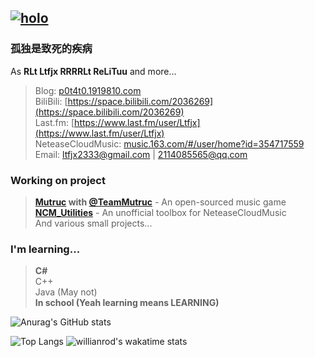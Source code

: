 [![holo](https://ltfjx.github.io/Ltfjx/assets/FrontPic_80711649.jpg "pixiv_id=80711649")](https://www.pixiv.net/artworks/80711649)
----
### 孤独是致死的疾病  
  
As **RLt Ltfjx RRRRLt ReLiTuu** and more...
> Blog: [p0t4t0.1919810.com](https://p0t4t0.1919810.com)  
BiliBili: [https://space.bilibili.com/2036269](https://space.bilibili.com/2036269)  
Last.fm: [https://www.last.fm/user/Ltfjx](https://www.last.fm/user/Ltfjx)  
NeteaseCloudMusic: [music.163.com/#/user/home?id=354717559](https://music.163.com/#/user/home?id=354717559)  
Email: ltfjx2333@gmail.com | 2114085565@qq.com  

### **Working on project**  
> **[Mutruc](https://github.com/mutruc/mutruc) with [@TeamMutruc](https://github.com/orgs/mutruc/people)** - An open-sourced music game  
> **[NCM_Utilities](https://github.com/Ltfjx/NCM_Utilities)** - An unofficial toolbox for NeteaseCloudMusic  
> And various small projects...

### **I'm learning...**
> **C#**  
> C++  
> Java (May not)  
> **In school (Yeah learning means LEARNING)**

![Anurag's GitHub stats](https://github-readme-stats.vercel.app/api?username=ltfjx&show_icons=true)  

![Top Langs](https://github-readme-stats.vercel.app/api/top-langs/?username=ltfjx&exclude_repo=Ltfjx.github.io,Crafting-DXY)
![willianrod's wakatime stats](https://github-readme-stats.vercel.app/api/wakatime?username=ltfjx)

